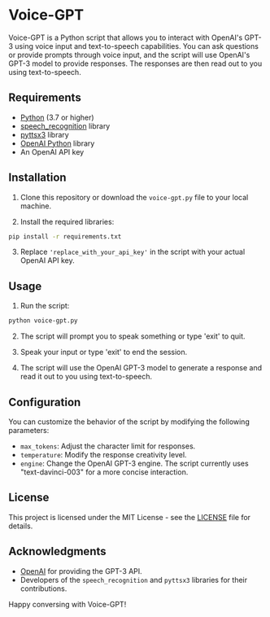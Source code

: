 # Voice-GPT

Voice-GPT is a Python script that allows you to interact with OpenAI's GPT-3 using voice input and text-to-speech capabilities. You can ask questions or provide prompts through voice input, and the script will use OpenAI's GPT-3 model to provide responses. The responses are then read out to you using text-to-speech.

## Requirements

- [Python](https://www.python.org/) (3.7 or higher)
- [speech_recognition](https://pypi.org/project/SpeechRecognition/) library
- [pyttsx3](https://pypi.org/project/pyttsx3/) library
- [OpenAI Python](https://github.com/openai/openai-python) library
- An OpenAI API key

## Installation

1. Clone this repository or download the `voice-gpt.py` file to your local machine.

2. Install the required libraries:

  ```sh
  pip install -r requirements.txt
  ```


3. Replace `'replace_with_your_api_key'` in the script with your actual OpenAI API key.

## Usage

1. Run the script:

  ```sh
  python voice-gpt.py
  ```


2. The script will prompt you to speak something or type 'exit' to quit.

3. Speak your input or type 'exit' to end the session.

4. The script will use the OpenAI GPT-3 model to generate a response and read it out to you using text-to-speech.

## Configuration

You can customize the behavior of the script by modifying the following parameters:

- `max_tokens`: Adjust the character limit for responses.
- `temperature`: Modify the response creativity level.
- `engine`: Change the OpenAI GPT-3 engine. The script currently uses "text-davinci-003" for a more concise interaction.

## License

This project is licensed under the MIT License - see the [LICENSE](LICENSE) file for details.

## Acknowledgments

- [OpenAI](https://openai.com/) for providing the GPT-3 API.
- Developers of the `speech_recognition` and `pyttsx3` libraries for their contributions.

Happy conversing with Voice-GPT!

